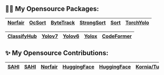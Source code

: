 ## :sauna_man: My Opensource Packages:
| [Norfair](https://github.com/kadirnar/Norfair-Track) | [OcSort](https://github.com/kadirnar/ocsort-pip) |[ByteTrack](https://github.com/kadirnar/bytetrack-pip) | [StrongSort](https://github.com/kadirnar/strongsort-pip) | [Sort](https://github.com/kadirnar/sort-pip) | [TorchYolo](https://github.com/kadirnar/torchyolo) 
| -- | -- | -- | -- | -- | -- | 

| [ClassifyHub](https://github.com/kadirnar/classifyhub) | [Yolov7](https://github.com/kadirnar/yolov7-pip) | [Yolov6](https://github.com/kadirnar/yolov6-pip) | [Yolox](https://github.com/kadirnar/yolox-pip) | [CodeFormer](https://github.com/kadirnar/codeformer-pip)
| -- | -- | -- | -- | -- |

## ✨ My Opensource Contributions:
|[SAHI](https://github.com/obss/sahi/pull/486) | [SAHI](https://github.com/obss/sahi/pull/322) | [Norfair](https://github.com/tryolabs/norfair/pull/147) | [HuggingFace](https://github.com/huggingface/evaluate/pull/275) | [HuggingFace](https://github.com/huggingface/hub-docs/pull/639) |[Kornia/Tutorials](https://github.com/kornia/tutorials/pull/33) | [Kornia](https://github.com/kornia/kornia/pull/1871) | [Yolov7](https://github.com/WongKinYiu/yolov7/pull/423) |
| -- | -- | -- | -- | -- | -- | -- | -- |
